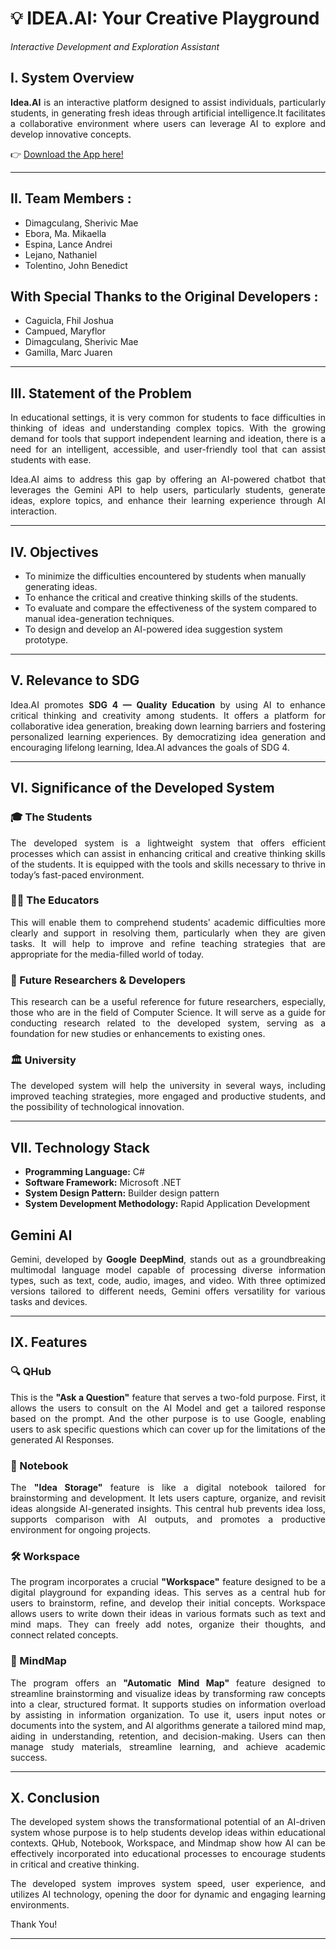# 💡 IDEA.AI: Your Creative Playground
_Interactive Development and Exploration Assistant_

## I. System Overview

<p align="justify"><strong>Idea.AI</strong> is an interactive platform designed to assist individuals, particularly students, in generating fresh ideas through artificial intelligence.It facilitates a collaborative environment where users can leverage AI to explore and develop innovative concepts.</p>

👉 [Download the App here!](https://drive.google.com/drive/u/1/folders/1JvOqooKC-B-Qq9rbWJcoc64LmKh7Swrz)

---

## II. Team Members :
- Dimagculang, Sherivic Mae 
- Ebora, Ma. Mikaella 
- Espina, Lance Andrei 
- Lejano, Nathaniel 
- Tolentino, John Benedict 

## With Special Thanks to the Original Developers :
- Caguicla, Fhil Joshua
- Campued, Maryflor
- Dimagculang, Sherivic Mae
- Gamilla, Marc Juaren

---

## III. Statement of the Problem 

<p align="justify">In educational settings, it is very common for students to face difficulties in thinking of ideas and understanding complex topics. With the growing demand for tools that support independent learning and ideation, there is a need for an intelligent, accessible, and user-friendly tool that can assist students with ease.</p>

<p align="justify">Idea.AI aims to address this gap by offering an AI-powered chatbot that leverages the Gemini API to help users, particularly students, generate ideas, explore topics, and enhance their learning experience through AI interaction.</p>

---

## IV. Objectives 

- To minimize the difficulties encountered by students when manually generating ideas.
- To enhance the critical and creative thinking skills of the students.
- To evaluate and compare the effectiveness of the system compared to manual idea-generation techniques.
- To design and develop an AI-powered idea suggestion system prototype.

---

## V. Relevance to SDG

<p align="justify"> Idea.AI promotes <strong>SDG 4 — Quality Education</strong> by using AI to enhance critical thinking and creativity among students. It offers a platform for collaborative idea generation, breaking down learning barriers and fostering personalized learning experiences. By democratizing idea generation and encouraging lifelong learning, Idea.AI advances the goals of SDG 4.</p>

---

## VI. Significance of the Developed System 

### 🎓 The Students 
<p align="justify">The developed system is a lightweight system that offers efficient processes which can assist in enhancing critical and creative thinking skills of the students. It is equipped with the tools and skills necessary to thrive in today’s fast-paced environment.</p>

### 👩‍🏫 The Educators 
<p align="justify">This will enable them to comprehend students' academic difficulties more clearly and support in resolving them, particularly when they are given tasks. It will help to improve and refine teaching strategies that are appropriate for the media-filled world of today.</p>

### 🧪 Future Researchers & Developers 
<p align="justify">This research can be a useful reference for future researchers, especially, those who are in the field of Computer Science. It will serve as a guide for conducting research related to the developed system, serving as a foundation for new studies or enhancements to existing ones.</p>

### 🏛️ University 
<p align="justify">The developed system will help the university in several ways, including improved teaching strategies, more engaged and productive students, and the possibility of technological innovation.</p>

---

## VII. Technology Stack 

- **Programming Language:** C#
- **Software Framework:** Microsoft .NET
- **System Design Pattern:** Builder design pattern
- **System Development Methodology:** Rapid Application Development

## Gemini AI 

<p align="justify">Gemini, developed by <strong>Google DeepMind</strong>, stands out as a groundbreaking multimodal language model capable of processing diverse information types, such as text, code, audio, images, and video. With three optimized versions tailored to different needs, Gemini offers versatility for various tasks and devices.</p>

---

## IX. Features

### 🔍 QHub
  <p align="justify">This is the <strong>"Ask a Question"</strong> feature that serves a two-fold purpose. First, it allows the users to consult on the AI Model and get a tailored response based on the prompt. And the other purpose is to use Google, enabling users to ask specific questions which can cover up for the limitations of the generated AI Responses.</p>

### 📝 Notebook
  <p align="justify">The <strong>"Idea Storage"</strong> feature is like a digital notebook tailored for brainstorming and development. It lets users capture, organize, and revisit ideas alongside AI-generated insights. This central hub prevents idea loss, supports comparison with AI outputs, and promotes a productive environment for ongoing projects.</p>

### 🛠️ Workspace
  <p align="justify">The program incorporates a crucial <strong>"Workspace"</strong> feature designed to be a digital playground for expanding ideas. This serves as a central hub for users to brainstorm, refine, and develop their initial concepts. Workspace allows users to write down their ideas in various formats such as text and mind maps. They can freely add notes, organize their thoughts, and connect related concepts.</p>

### 🧠 MindMap
  <p align="justify">The program offers an <strong>"Automatic Mind Map"</strong> feature designed to streamline brainstorming and visualize ideas by transforming raw concepts into a clear, structured format. It supports studies on information overload by assisting in information organization. To use it, users input notes or documents into the system, and AI algorithms generate a tailored mind map, aiding in understanding, retention, and decision-making. Users can then manage study materials, streamline learning, and achieve academic success.</p>

---

## X. Conclusion 

<p align="justify">The developed system shows the transformational potential of an AI-driven system whose purpose is to help students develop ideas within educational contexts. QHub, Notebook, Workspace, and Mindmap show how AI can be effectively incorporated into educational processes to encourage students in critical and creative thinking.</p>

<p align="justify">The developed system improves system speed, user experience, and utilizes AI technology, opening the door for dynamic and engaging learning environments.</p>
Thank You! 

---


